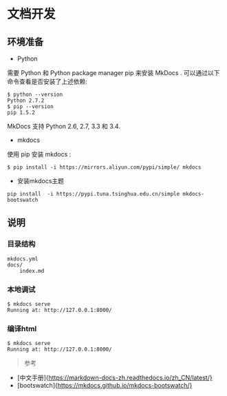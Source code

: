 # 文档开发

## 环境准备

* Python

需要 Python 和 Python package manager pip 来安装 MkDocs . 可以通过以下命令查看是否安装了上述依赖:

```shell script
$ python --version
Python 2.7.2
$ pip --version
pip 1.5.2
```

MkDocs 支持 Python 2.6, 2.7, 3.3 和 3.4.

* mkdocs

使用 pip 安装 mkdocs :

```shell script
$ pip install -i https://mirrors.aliyun.com/pypi/simple/ mkdocs
```

* 安装mkdocs主题

```shell script
pip install  -i https://pypi.tuna.tsinghua.edu.cn/simple mkdocs-bootswatch
```

## 说明

### 目录结构

```
mkdocs.yml
docs/
    index.md
```

### 本地调试

```shell script
$ mkdocs serve
Running at: http://127.0.0.1:8000/
```

### 编译html

```shell script
$ mkdocs serve
Running at: http://127.0.0.1:8000/
```

> 参考
* [中文手册]{https://markdown-docs-zh.readthedocs.io/zh_CN/latest/}
* [bootswatch]{https://mkdocs.github.io/mkdocs-bootswatch/}